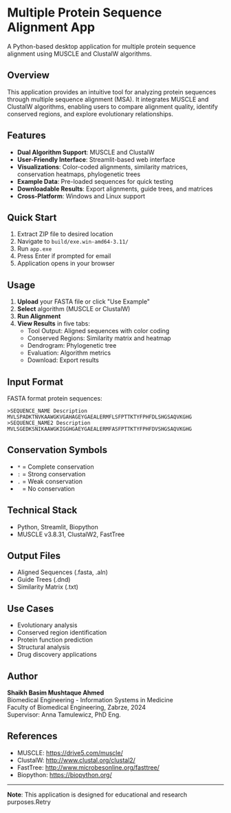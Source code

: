 # Multiple Protein Sequence Alignment App

A Python-based desktop application for multiple protein sequence alignment using MUSCLE and ClustalW algorithms.

## Overview

This application provides an intuitive tool for analyzing protein sequences through multiple sequence alignment (MSA). It integrates MUSCLE and ClustalW algorithms, enabling users to compare alignment quality, identify conserved regions, and explore evolutionary relationships.

## Features

- **Dual Algorithm Support**: MUSCLE and ClustalW
- **User-Friendly Interface**: Streamlit-based web interface
- **Visualizations**: Color-coded alignments, similarity matrices, conservation heatmaps, phylogenetic trees
- **Example Data**: Pre-loaded sequences for quick testing
- **Downloadable Results**: Export alignments, guide trees, and matrices
- **Cross-Platform**: Windows and Linux support

## Quick Start

1. Extract ZIP file to desired location
2. Navigate to `build/exe.win-amd64-3.11/`
3. Run `app.exe`
4. Press Enter if prompted for email
5. Application opens in your browser

## Usage

1. **Upload** your FASTA file or click "Use Example"
2. **Select** algorithm (MUSCLE or ClustalW)
3. **Run Alignment**
4. **View Results** in five tabs:
   - Tool Output: Aligned sequences with color coding
   - Conserved Regions: Similarity matrix and heatmap
   - Dendrogram: Phylogenetic tree
   - Evaluation: Algorithm metrics
   - Download: Export results

## Input Format

FASTA format protein sequences:
```
>SEQUENCE_NAME Description
MVLSPADKTNVKAAWGKVGAHAGEYGAEALERMFLSFPTTKTYFPHFDLSHGSAQVKGHG
>SEQUENCE_NAME2 Description
MVLSGEDKSNIKAAWGKIGGHGAEYGAEALERMFASFPTTKTYFPHFDVSHGSAQVKGHG
```

## Conservation Symbols

- `*` = Complete conservation
- `:` = Strong conservation
- `.` = Weak conservation
- ` ` = No conservation

## Technical Stack

- Python, Streamlit, Biopython
- MUSCLE v3.8.31, ClustalW2, FastTree

## Output Files

- Aligned Sequences (.fasta, .aln)
- Guide Trees (.dnd)
- Similarity Matrix (.txt)

## Use Cases

- Evolutionary analysis
- Conserved region identification
- Protein function prediction
- Structural analysis
- Drug discovery applications

## Author

**Shaikh Basim Mushtaque Ahmed**  
Biomedical Engineering - Information Systems in Medicine  
Faculty of Biomedical Engineering, Zabrze, 2024  
Supervisor: Anna Tamulewicz, PhD Eng.

## References

- MUSCLE: https://drive5.com/muscle/
- ClustalW: http://www.clustal.org/clustal2/
- FastTree: http://www.microbesonline.org/fasttree/
- Biopython: https://biopython.org/

---

**Note**: This application is designed for educational and research purposes.Retry
